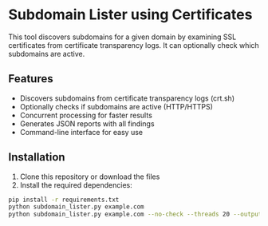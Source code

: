 # Subdomain Lister using Certificates

This tool discovers subdomains for a given domain by examining SSL certificates from certificate transparency logs. It can optionally check which subdomains are active.

## Features

- Discovers subdomains from certificate transparency logs (crt.sh)
- Optionally checks if subdomains are active (HTTP/HTTPS)
- Concurrent processing for faster results
- Generates JSON reports with all findings
- Command-line interface for easy use

## Installation

1. Clone this repository or download the files
2. Install the required dependencies:

```bash
pip install -r requirements.txt
python subdomain_lister.py example.com
python subdomain_lister.py example.com --no-check --threads 20 --output-dir my_outputs
